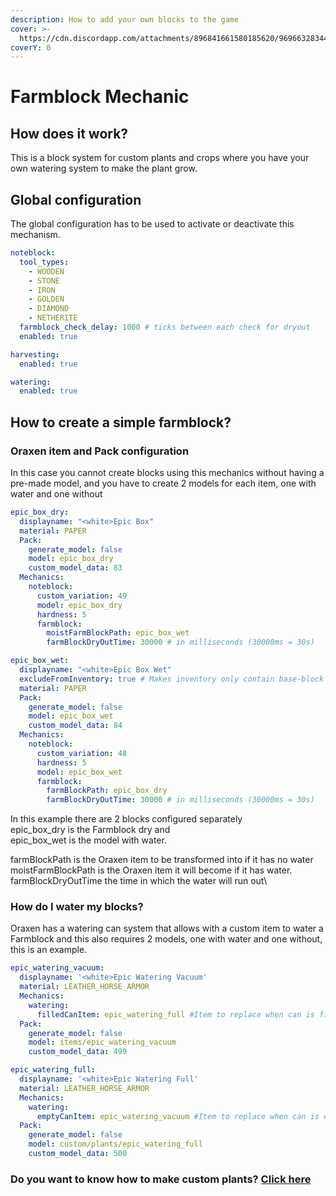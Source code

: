 ```yaml
---
description: How to add your own blocks to the game
cover: >-
  https://cdn.discordapp.com/attachments/896841661580185620/969663283445510214/Screenshot_20220429_131532.jpg
coverY: 0
---
```


# Farmblock Mechanic

## How does it work?

This is a block system for custom plants and crops where you have your own watering system to make the plant grow.

## Global configuration

The global configuration has to be used to activate or deactivate this mechanism.

```yaml
noteblock:
  tool_types:
    - WOODEN
    - STONE
    - IRON
    - GOLDEN
    - DIAMOND
    - NETHERITE
  farmblock_check_delay: 1000 # ticks between each check for dryout
  enabled: true

harvesting:
  enabled: true

watering:
  enabled: true
```

## How to create a simple farmblock?

### Oraxen item and Pack configuration

In this case you cannot create blocks using this mechanics without having a pre-made model, and you have to create 2 models for each item, one with water and one without

```yaml
epic_box_dry:
  displayname: "<white>Epic Box"
  material: PAPER
  Pack:
    generate_model: false
    model: epic_box_dry
    custom_model_data: 83
  Mechanics:
    noteblock:
      custom_variation: 49
      model: epic_box_dry
      hardness: 5
      farmblock:
        moistFarmBlockPath: epic_box_wet
        farmBlockDryOutTime: 30000 # in milliseconds (30000ms = 30s)

epic_box_wet:
  displayname: "<white>Epic Box Wet"
  excludeFromInventory: true # Makes inventory only contain base-block
  material: PAPER
  Pack:
    generate_model: false
    model: epic_box_wet
    custom_model_data: 84
  Mechanics:
    noteblock:
      custom_variation: 48
      hardness: 5
      model: epic_box_wet
      farmblock:
        farmBlockPath: epic_box_dry
        farmBlockDryOutTime: 30000 # in milliseconds (30000ms = 30s)
```

In this example there are 2 blocks configured separately\
epic\_box\_dry is the Farmblock dry and \
epic\_box\_wet is the model with water.

farmBlockPath is the Oraxen item to be transformed into if it has no water \
moistFarmBlockPath is the Oraxen item it will become if it has water. \
farmBlockDryOutTime the time in which the water will run out\


### How do I water my blocks?

Oraxen has a watering can system that allows with a custom item to water a Farmblock and this also requires 2 models, one with water and one without, this is an example.

```yaml
epic_watering_vacuum:
  displayname: '<white>Epic Watering Vacuum'
  material: LEATHER_HORSE_ARMOR
  Mechanics:
    watering:
      filledCanItem: epic_watering_full #Item to replace when can is filled
  Pack:
    generate_model: false
    model: items/epic_watering_vacuum
    custom_model_data: 499

epic_watering_full:
  displayname: '<white>Epic Watering Full'
  material: LEATHER_HORSE_ARMOR
  Mechanics:
    watering:
      emptyCanItem: epic_watering_vacuum #Item to replace when can is empty
  Pack:
    generate_model: false
    model: custom/plants/epic_watering_full
    custom_model_data: 500
```



### Do you want to know how to make custom plants? [Click here](../furniture-mechanic/farming-mechanic.md)
